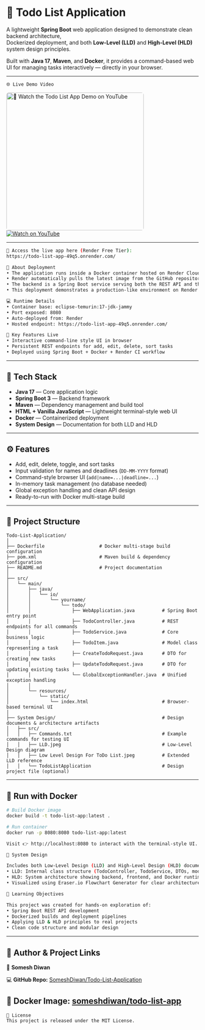 # 📝 Todo List Application

A lightweight **Spring Boot** web application designed to demonstrate clean backend architecture,  
Dockerized deployment, and both **Low-Level (LLD)** and **High-Level (HLD)** system design principles.

Built with **Java 17**, **Maven**, and **Docker**, it provides a command-based web UI for managing tasks interactively — directly in your browser.

---

```
🌐 Live Demo Video
```

<!-- Compact left-aligned YouTube preview -->
<div align="left">
  <a href="https://youtu.be/6RHvsfSEc4c?si=zwZNaTyDDakT1pTt" target="_blank">
    <img src="https://img.youtube.com/vi/6RHvsfSEc4c/hqdefault.jpg" 
         alt="🎥 Watch the Todo List App Demo on YouTube" 
         width="360" style="border-radius:6px;">
  </a>
  <br>
  <a href="https://youtu.be/6RHvsfSEc4c?si=zwZNaTyDDakT1pTt" target="_blank">
    <img src="https://img.shields.io/badge/YouTube-Watch%20Demo-red?logo=youtube&logoColor=white" 
         alt="Watch on YouTube">
  </a>
</div>

---

```bash
🚀 Access the live app here (Render Free Tier):
https://todo-list-app-49q5.onrender.com/

🧩 About Deployment
• The application runs inside a Docker container hosted on Render Cloud.
• Render automatically pulls the latest image from the GitHub repository and builds it using a multi-stage Dockerfile (Maven build → JDK runtime).
• The backend is a Spring Boot service serving both the REST API and the interactive web terminal UI built with HTML + JavaScript.
• This deployment demonstrates a production-like environment on Render’s free tier (no manual server setup).

💻 Runtime Details
• Container base: eclipse-temurin:17-jdk-jammy
• Port exposed: 8080
• Auto-deployed from: Render
• Hosted endpoint: https://todo-list-app-49q5.onrender.com/

🧠 Key Features Live
• Interactive command-line style UI in browser
• Persistent REST endpoints for add, edit, delete, sort tasks
• Deployed using Spring Boot + Docker + Render CI workflow
```

---
## 🚀 Tech Stack

- **Java 17** — Core application logic
- **Spring Boot 3** — Backend framework
- **Maven** — Dependency management and build tool
- **HTML + Vanilla JavaScript** — Lightweight terminal-style web UI
- **Docker** — Containerized deployment
- **System Design** — Documentation for both LLD and HLD

---

## ⚙️ Features

- Add, edit, delete, toggle, and sort tasks
- Input validation for names and deadlines (`DD-MM-YYYY` format)
- Command-style browser UI (`add|name=...|deadline=...`)
- In-memory task management (no database needed)
- Global exception handling and clean API design
- Ready-to-run with Docker multi-stage build

---

## 🧱 Project Structure

```
Todo-List-Application/
│
├── Dockerfile                    # Docker multi-stage build configuration
├── pom.xml                       # Maven build & dependency configuration
├── README.md                     # Project documentation
│
├── src/
│   └── main/
│       ├── java/
│       │   └── io/
│       │       └── yourname/
│       │           └── todo/
│       │               ├── WebApplication.java          # Spring Boot entry point
│       │               ├── TodoController.java          # REST endpoints for all commands
│       │               ├── TodoService.java             # Core business logic
│       │               ├── TodoItem.java                # Model class representing a task
│       │               ├── CreateTodoRequest.java       # DTO for creating new tasks
│       │               ├── UpdateTodoRequest.java       # DTO for updating existing tasks
│       │               └── GlobalExceptionHandler.java  # Unified exception handling
│       │
│       └── resources/
│           └── static/
│               └── index.html                           # Browser-based terminal UI
│
├── System Design/                                       # Design documents & architecture artifacts
│   ├── src/
│   │   ├── Commands.txt                                 # Example commands for testing UI
│   │   ├── LLD.jpeg                                     # Low-Level Design diagram
│   │   ├── Low Level Design For ToDo List.jpeg          # Extended LLD reference
│   │   └── TodoListApplication                          # Design project file (optional)
```

---
## 🐳 Run with Docker

```bash
# Build Docker image
docker build -t todo-list-app:latest .

# Run container
docker run -p 8080:8080 todo-list-app:latest

Visit 👉 http://localhost:8080 to interact with the terminal-style UI.

🧭 System Design

Includes both Low-Level Design (LLD) and High-Level Design (HLD) documentation:
• LLD: Internal class structure (TodoController, TodoService, DTOs, model)
• HLD: System architecture showing backend, frontend, and Docker runtime layers
• Visualized using Eraser.io Flowchart Generator for clear architecture mapping.

🎯 Learning Objectives

This project was created for hands-on exploration of:
• Spring Boot REST API development
• Dockerized builds and deployment pipelines
• Applying LLD & HLD principles to real projects	
• Clean code structure and modular design
```

---

## 🧠 Author & Project Links

👤 **Somesh Diwan**  

💻 **GitHub Repo:** [SomeshDiwan/Todo-List-Application](https://github.com/Someshdiwan/Todo-List-Application)  

🐳 **Docker Image:** [someshdiwan/todo-list-app](https://hub.docker.com/r/someshdiwan/todo-list-app)
---

```
🏁 License
This project is released under the MIT License.
```